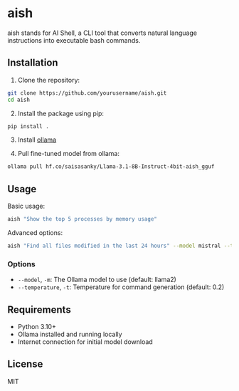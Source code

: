 # aish

aish stands for AI Shell, a CLI tool that converts natural language instructions into executable bash commands.

## Installation

1. Clone the repository:
```bash
git clone https://github.com/yourusername/aish.git
cd aish
```

2. Install the package using pip:
```bash
pip install .
```

3. Install [ollama](https://ollama.com/download)


4. Pull fine-tuned model from ollama:
```bash
ollama pull hf.co/saisasanky/Llama-3.1-8B-Instruct-4bit-aish_gguf
```

## Usage

Basic usage:
```bash
aish "Show the top 5 processes by memory usage"
```

Advanced options:
```bash
aish "Find all files modified in the last 24 hours" --model mistral --temperature 0.3
```

### Options

- `--model`, `-m`: The Ollama model to use (default: llama2)
- `--temperature`, `-t`: Temperature for command generation (default: 0.2)

## Requirements

- Python 3.10+
- Ollama installed and running locally
- Internet connection for initial model download

## License

MIT
